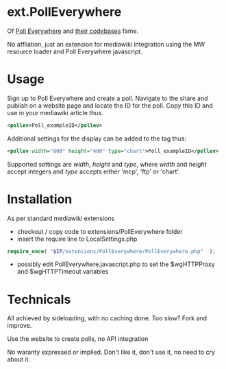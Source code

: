 ext.PollEverywhere
==================

Of [Poll Everywhere](http://www.polleverywhere.com) and [their codebases](https://github.com/polleverywhere) fame.

No affliation, just an extension for mediawiki integration using the MW resource loader and Poll Everywhere javascript.

Usage
=====

Sign up to Poll Everywhere and create a poll. Navigate to the share and publish on a 
website page and locate the ID for the poll. Copy this ID and use in your mediawiki article thus.

```xml
<pollev>Poll_exampleID</pollev>
```

Additional settings for the display can be added to the tag thus:

```xml
<pollev width="800" height="400" type="chart">Poll_exampleID</pollev>
```

Supported settings are *width*, *height* and *type*, where *width* and *height* accept integers and
*type* accepts either 'mcp', 'ftp' or 'chart'.

Installation
============

As per standard mediawiki extensions

* checkout / copy code to extensions/PollEverywhere folder
* insert the require line to LocalSettings.php

```php
require_once( "$IP/extensions/PollEverywhere/PollEverywhere.php"  );
```
* possibly edit PollEverywhere.javascript.php to set the $wgHTTPProxy and $wgHTTPTimeout variables

Technicals
==========

All achieved by sideloading, with no caching done. Too slow? Fork and improve.

Use the website to create polls, no API integration

No waranty expressed or implied. Don't like it, don't use it, no need to cry about it.

